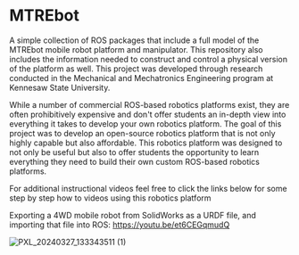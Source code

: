 # MTREbot
A simple collection of ROS packages that include a full model of the MTREbot mobile robot platform and manipulator.  This repository also includes the information needed to construct and control a physical version of the platform as well.  This project was developed through research conducted in the Mechanical and Mechatronics Engineering program at Kennesaw State University.

While a number of commercial ROS-based robotics platforms exist, they are often prohibitively expensive and don't offer students an in-depth view into everything it takes to develop your own robotics platform.  The goal of this project was to develop an open-source robotics platform that is not only highly capable but also affordable.  This robotics platform was designed to not only be useful but also to offer students the opportunity to learn everything they need to build their own custom ROS-based robotics platforms.

For additional instructional videos feel free to click the links below for some step by step how to videos using this robotics platform

Exporting a 4WD mobile robot from SolidWorks as a URDF file, and importing that file into ROS:
https://youtu.be/et6CEGqmudQ

![PXL_20240327_133343511 (1)](https://github.com/ACBRrobotics/MTREbot/assets/60329456/8b4636e2-674f-4232-8fbe-d30af6336c7e)
